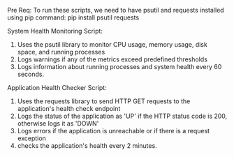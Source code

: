 Pre Req:
To run these scripts, we need to have psutil and requests installed using pip
command: pip install psutil requests

System Health Monitoring Script:

1. Uses the psutil library to monitor CPU usage, memory usage, disk space, and running processes
2. Logs warnings if any of the metrics exceed predefined thresholds
3. Logs information about running processes and system health every 60 seconds.

Application Health Checker Script:

1. Uses the requests library to send HTTP GET requests to the application's health check endpoint
2. Logs the status of the application as 'UP' if the HTTP status code is 200, otherwise logs it as 'DOWN'
3. Logs errors if the application is unreachable or if there is a request exception
4. checks the application's health every 2 minutes.
